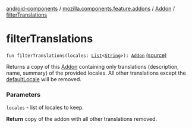 [android-components](../../index.md) / [mozilla.components.feature.addons](../index.md) / [Addon](index.md) / [filterTranslations](./filter-translations.md)

# filterTranslations

`fun filterTranslations(locales: `[`List`](https://kotlinlang.org/api/latest/jvm/stdlib/kotlin.collections/-list/index.html)`<`[`String`](https://kotlinlang.org/api/latest/jvm/stdlib/kotlin/-string/index.html)`>): `[`Addon`](index.md) [(source)](https://github.com/mozilla-mobile/android-components/blob/master/components/feature/addons/src/main/java/mozilla/components/feature/addons/Addon.kt#L144)

Returns a copy of this [Addon](index.md) containing only translations (description,
name, summary) of the provided locales. All other translations
except the [defaultLocale](default-locale.md) will be removed.

### Parameters

`locales` - list of locales to keep.

**Return**
copy of the addon with all other translations removed.

